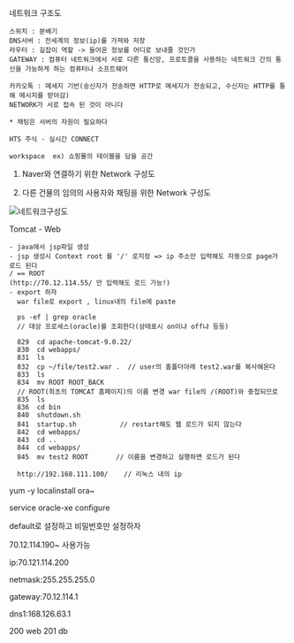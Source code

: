 네트워크 구조도

```
스위치 : 분배기
DNS서버 : 전세계의 정보(ip)를 가져와 저장
라우터 : 길잡이 역할 -> 들어온 정보를 어디로 보내줄 것인가
GATEWAY : 컴퓨터 네트워크에서 서로 다른 통신망, 프로토콜을 사용하는 네트워크 간의 통신을 가능하게 하는 컴퓨터나 소프트웨어

카카오톡 : 메세지 기반(송신자가 전송하면 HTTP로 메세지가 전송되고, 수신자는 HTTP를 통해 메시지를 받아감) 
NETWORK가 서로 접속 된 것이 아니다

* 채팅은 서버의 자원이 필요하다

HTS 주식 - 실시간 CONNECT

workspace  ex) 쇼핑몰의 테이블을 담을 공간

```



1) Naver와 연결하기 위한 Network 구성도

2) 다른 건물의 임의의 사용자와 채팅을 위한 Network 구성도

![네트워크구성도](https://user-images.githubusercontent.com/49560745/61841854-1974e580-aed1-11e9-9fd1-ffa993ab885a.PNG)



Tomcat - Web

```
- java에서 jsp파일 생성
- jsp 생성시 Context root 를 '/' 로지정 => ip 주소만 입력해도 자동으로 page가 로드 된다
/ == ROOT
(http://70.12.114.55/ 만 입력해도 로드 가능!)
- export 하자
  war file로 export , linux내의 file에 paste
	
  ps -ef | grep oracle   
  // 대상 프로세스(oracle)를 조회한다(상태표시 on이냐 off냐 등등)

  829  cd apache-tomcat-9.0.22/
  830  cd webapps/
  831  ls
  832  cp ~/file/test2.war .  // user의 홈폴더아래 test2.war를 복사해온다
  833  ls
  834  mv ROOT ROOT_BACK     
  // ROOT(최초의 TOMCAT 홈페이지)의 이름 변경 war file의 /(ROOT)와 중첩되므로
  835  ls
  836  cd bin
  840  shutdown.sh        
  841  startup.sh           // restart해도 웹 로드가 되지 않는다
  842  cd webapps/
  843  cd ..
  844  cd webapps/
  845  mv test2 ROOT       // 이름을 변경하고 실행하면 로드가 된다
  
  http://192.168.111.100/    // 리눅스 내의 ip

```



yum -y localinstall ora~

service oracle-xe configure

 default로 설정하고 비밀번호만 설정하자







70.12.114.190~ 사용가능



ip:70.121.114.200

netmask:255.255.255.0

gateway:70.12.114.1

dns1:168.126.63.1



200 web 201 db